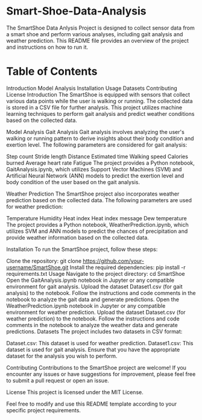 # Smart-Shoe-Data-Analysis
The SmartShoe Data Anlysis Project is designed to collect sensor data from a smart shoe and perform various analyses, including gait analysis and weather prediction. This README file provides an overview of the project and instructions on how to run it.

# Table of Contents
Introduction
Model Analysis
Installation
Usage
Datasets
Contributing
License
Introduction
The SmartShoe is equipped with sensors that collect various data points while the user is walking or running. The collected data is stored in a CSV file for further analysis. This project utilizes machine learning techniques to perform gait analysis and predict weather conditions based on the collected data.

Model Analysis
Gait Analysis
Gait analysis involves analyzing the user's walking or running pattern to derive insights about their body condition and exertion level. The following parameters are considered for gait analysis:

Step count
Stride length
Distance
Estimated time
Walking speed
Calories burned
Average heart rate
Fatigue
The project provides a Python notebook, GaitAnalysis.ipynb, which utilizes Support Vector Machines (SVM) and Artificial Neural Network (ANN) models to predict the exertion level and body condition of the user based on the gait analysis.

Weather Prediction
The SmartShoe project also incorporates weather prediction based on the collected data. The following parameters are used for weather prediction:

Temperature
Humidity
Heat index
Heat index message
Dew temperature
The project provides a Python notebook, WeatherPrediction.ipynb, which utilizes SVM and ANN models to predict the chances of precipitation and provide weather information based on the collected data.

Installation
To run the SmartShoe project, follow these steps:

Clone the repository: git clone https://github.com/your-username/SmartShoe.git
Install the required dependencies: pip install -r requirements.txt
Usage
Navigate to the project directory: cd SmartShoe
Open the GaitAnalysis.ipynb notebook in Jupyter or any compatible environment for gait analysis. Upload the dataset Dataset1.csv (for gait analysis) to the notebook. Follow the instructions and code comments in the notebook to analyze the gait data and generate predictions.
Open the WeatherPrediction.ipynb notebook in Jupyter or any compatible environment for weather prediction. Upload the dataset Dataset.csv (for weather prediction) to the notebook. Follow the instructions and code comments in the notebook to analyze the weather data and generate predictions.
Datasets
The project includes two datasets in CSV format:

Dataset.csv: This dataset is used for weather prediction.
Dataset1.csv: This dataset is used for gait analysis.
Ensure that you have the appropriate dataset for the analysis you wish to perform.

Contributing
Contributions to the SmartShoe project are welcome! If you encounter any issues or have suggestions for improvement, please feel free to submit a pull request or open an issue.

License
This project is licensed under the MIT License.

Feel free to modify and use this README template according to your specific project requirements.
